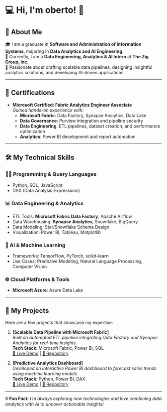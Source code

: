 # 💻 Hi, I'm oberto! 👋

## 🚀 About Me
🎓 I am a graduate in **Software and Administration of Information Systems**, majoring in **Data Analytics and AI Engineering**.  
💼 Currently, I am a **Data Engineering, Analytics & AI Intern** at **The Zig Group, Inc.**  
🌟 Passionate about crafting scalable data pipelines, designing insightful analytics solutions, and developing AI-driven applications.

---

## 🎯 Certifications
- **Microsoft Certified: Fabric Analytics Engineer Associate**  
  *Gained hands-on experience with:*  
  - **Microsoft Fabric**: Data Factory, Synapse Analytics, Data Lake  
  - **Data Governance**: Purview integration and pipeline security  
  - **Data Engineering**: ETL pipelines, dataset creation, and performance optimization  
  - **Analytics**: Power BI development and report automation  

---

## 🛠️ My Technical Skills

### **👨‍💻 Programming & Query Languages**
- Python, SQL, JavaScript  
- DAX (Data Analysis Expressions)

### **📊 Data Engineering & Analytics**
- ETL Tools: **Microsoft Fabric Data Factory**, Apache Airflow  
- Data Warehousing: **Synapse Analytics**, Snowflake, BigQuery  
- Data Modeling: Star/Snowflake Schema Design  
- Visualization: Power BI, Tableau, Matplotlib  

### **🤖 AI & Machine Learning**
- Frameworks: TensorFlow, PyTorch, scikit-learn  
- Use Cases: Predictive Modeling, Natural Language Processing, Computer Vision  

### **🌐 Cloud Platforms & Tools**
- **Microsoft Azure**: Azure Data Lake  

---

## 📂 My Projects
Here are a few projects that showcase my expertise:

1. **[Scalable Data Pipeline with Microsoft Fabric]**  
   _Built an automated ETL pipeline integrating Data Factory and Synapse Analytics for real-time insights._  
   **Tech Stack**: Microsoft Fabric, Power BI, SQL  
   [🔗 Live Demo](#) | [📂 Repository](#)

2. **[Predictive Analytics Dashboard]**  
   _Developed an interactive Power BI dashboard to forecast sales trends using machine learning models._  
   **Tech Stack**: Python, Power BI, DAX  
   [🔗 Live Demo](#) | [📂 Repository](#)

---

**💡 Fun Fact:** _I’m always exploring new technologies and love combining data analytics with AI to uncover actionable insights!_
